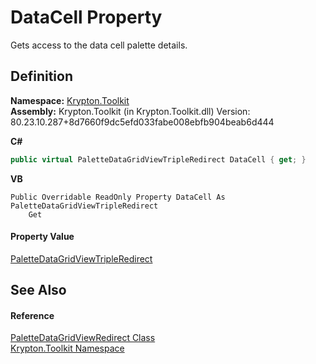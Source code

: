 # DataCell Property


Gets access to the data cell palette details.



## Definition
**Namespace:** <a href="79d2eac2-21f4-54ff-7552-b20c33c30600.md">Krypton.Toolkit</a>  
**Assembly:** Krypton.Toolkit (in Krypton.Toolkit.dll) Version: 80.23.10.287+8d7660f9dc5efd033fabe008ebfb904beab6d444

**C#**
``` C#
public virtual PaletteDataGridViewTripleRedirect DataCell { get; }
```
**VB**
``` VB
Public Overridable ReadOnly Property DataCell As PaletteDataGridViewTripleRedirect
	Get
```



#### Property Value
<a href="a5da006a-a2ab-e91d-a98f-af675e867f21.md">PaletteDataGridViewTripleRedirect</a>

## See Also


#### Reference
<a href="ea91163e-137a-205f-1102-215735093cc4.md">PaletteDataGridViewRedirect Class</a>  
<a href="79d2eac2-21f4-54ff-7552-b20c33c30600.md">Krypton.Toolkit Namespace</a>  
